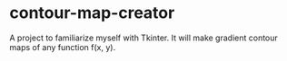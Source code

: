 # contour-map-creator
A project to familiarize myself with Tkinter. It will make gradient contour maps of any function f(x, y).
